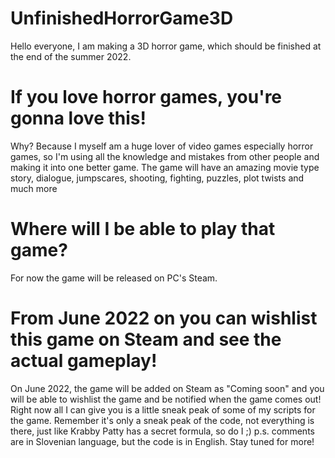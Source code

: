 # UnfinishedHorrorGame3D
Hello everyone, I am making a 3D horror game, which should be finished at the end of the summer 2022. 
# If you love horror games, you're gonna love this!
Why? Because I myself am a huge lover of video games especially horror games, so I'm using all the knowledge and mistakes from other people and making it into one better game. The game will have an amazing movie type story, dialogue, jumpscares, shooting, fighting, puzzles, plot twists and much more
# Where will I be able to play that game?
For now the game will be released on PC's Steam. 
# From June 2022 on you can wishlist this game on Steam and see the actual gameplay!
On June 2022, the game will be added on Steam as "Coming soon" and you will be able to wishlist the game and be notified when the game comes out!
Right now all I can give you is a little sneak peak of some of my scripts for the game.
Remember it's only a sneak peak of the code, not everything is there, just like Krabby Patty has a secret formula, so do I ;)
p.s. comments are in Slovenian language, but the code is in English.
Stay tuned for more!
